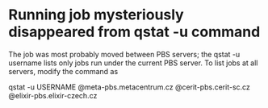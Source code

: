 # Running job mysteriously disappeared from qstat -u command


The job was most probably moved between PBS servers; the qstat -u username lists only jobs run under the current PBS server. To list jobs at all servers, modify the command as

qstat -u USERNAME @meta-pbs.metacentrum.cz @cerit-pbs.cerit-sc.cz @elixir-pbs.elixir-czech.cz

